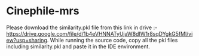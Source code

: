 # Cinephile-mrs
Please download the similarity.pkl file from this link in drive :-  https://drive.google.com/file/d/1b4eVHNNATyUjaW8dIW1r8sqDYgkG5fMl/view?usp=sharing.
While running the source code, copy all the pkl files including similarity.pkl and paste it in the IDE environment.
